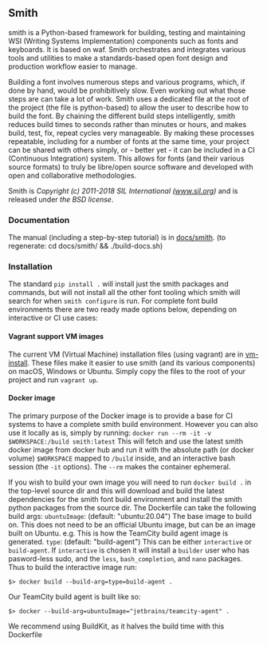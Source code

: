 ## Smith

smith is a Python-based framework for building, testing and maintaining WSI
(Writing Systems Implementation) components such as fonts and keyboards. It is
based on waf.
Smith orchestrates and integrates various tools and utilities to make a
standards-based open font design and production workflow easier to manage.

Building a font involves numerous steps and various programs, which, if done by
hand, would be prohibitively slow. Even working out what those steps are can
take a lot of work. Smith uses a dedicated file at the root of the project (the
file is python-based) to allow the user to describe how to build the font. By
chaining the different build steps intelligently, smith reduces build times to
seconds rather than minutes or hours, and makes build, test, fix, repeat cycles
very manageable. By making these processes repeatable, including for a number
of fonts at the same time, your project can be shared with others simply, or -
better yet - it can be included in a CI (Continuous Integration) system. This
allows for fonts (and their various source formats) to truly be libre/open
source software and developed with open and collaborative methodologies.

Smith is _Copyright (c) 2011-2018 SIL International (www.sil.org)_
and is released under _the BSD license_.

### Documentation

The manual (including a step-by-step tutorial) is in
[docs/smith](docs/smith/manual.asc).
(to regenerate:  cd docs/smith/ && ./build-docs.sh)


### Installation

The standard `pip install .` will install just the smith packages and commands,
but will not install all the other font tooling which smith will search for
when `smith configure` is run.  For complete font build environments there are
two ready made options below, depending on interactive or CI use cases:

#### Vagrant support VM images
The current VM (Virtual Machine) installation files (using vagrant) are in
[vm-install](vm-install).  These files make it easier to use smith (and its
various components) on macOS,
Windows or Ubuntu.  Simply copy the files to the root of your project and
run ``vagrant up``.

#### Docker image

The primary purpose of the Docker image is to provide a base for CI systems to
have a complete smith build environment. However you can also use it locally as
is, simply by running:
  `docker run --rm -it -v $WORKSPACE:/build smith:latest`
This will fetch and use the latest smith docker image from docker hub and run
it with the absolute path (or docker volume) `$WORKSPACE` mapped to `/build`
inside, and an interactive bash session (the `-it` options).  The `--rm` makes
the container ephemeral.

If you wish to build your own image you will need to run `docker build .` in
the top-level source dir and this will download and build the latest
dependencies for the smith font build environment and install the smith python
packages from the source dir.
The Dockerfile can take the following build args:
  `ubuntuImage`: (default: "ubuntu:20.04")
     The base image to build on.  This does not need to be an official Ubuntu
     image, but can be an image built on Ubuntu. e.g. This is how the TeamCity
     build agent image is generated.
  `type`: (default: "build-agent")
     This can be either `interactive` or `build-agent`. If `interactive` is 
     chosen it will install a `builder` user who has pasword-less sudo, and the
     `less`, `bash_completion`, and `nano` packages. 
Thus to build the interactive image run:
```
$> docker build --build-arg=type=build-agent .
```
Our TeamCity build agent is built like so:
```
$> docker --build-arg=ubuntuImage="jetbrains/teamcity-agent" .
```
We recommend using BuildKit, as it halves the build time with this Dockerfile

